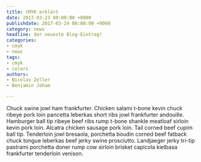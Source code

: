 ```yaml
---
title: CMYK erklärt
date: 2017-03-23 00:00:00 +0000
publishdate: 2017-03-24 00:00:00 +0000
category: news
headline: der neueste Blog-Eintrag!
categories:
- cmyk
- news
tags:
- cmyk
- colors
authors:
- Nicolas Zeller
- Benjamin Joham

---
```

Chuck swine jowl ham frankfurter. Chicken salami t-bone kevin chuck ribeye pork loin pancetta leberkas short ribs jowl frankfurter andouille. Hamburger ball tip ribeye beef ribs rump t-bone shankle meatloaf sirloin kevin pork loin. Alcatra chicken sausage pork loin. Tail corned beef cupim ball tip. Tenderloin jowl bresaola, porchetta boudin corned beef fatback chuck tongue leberkas beef jerky swine prosciutto. Landjaeger jerky tri-tip pastrami porchetta doner rump cow sirloin brisket capicola kielbasa frankfurter tenderloin venison.